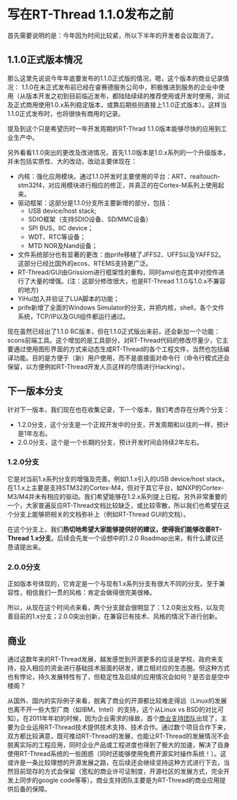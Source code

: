 # 写在RT-Thread 1.1.0发布之前 #

首先需要说明的是：今年因为时间比较紧，所以下半年的开发者会议取消了。

## 1.1.0正式版本情况 ##
那么这里先说说今年年底要发布的1.1.0正式版的情况，嗯，这个版本的商业记录情况：
1.1.0在未正式发布前已经在睿赛德服务公司中，积极推进到服务的企业中使用（从版本开发之初到目前临近发布，都陆陆续续的推荐使用或开发时使用，测试及正式商用使用1.0.x系列稳定版本，或靠后期些则直接上1.1.0正式版本）。这样当1.1.0正式发布时，也将很快有商用的记录。

提及到这个只是希望历时一年开发周期的RT-Thrad 1.1.0版本能够尽快的应用到工业生产中。

另外看看1.1.0突出的更改及改进情况，首先1.1.0版本是1.0.x系列的一个升级版本，并未包括实质性、大的改动，改动主要体现在：

- 内核：强化应用模块。通过1.1.0开发时主要使用的平台：ART、realtouch-stm32f4，对应用模块进行相应的修正，并真正的在Cortex-M系列上使用起来。
- 驱动框架：这部分是1.1.0分支所主要新增的部分，包括：
  - USB device/host stack;
  - SDIO框架（支持SDIO设备、SD/MMC设备）
  - SPI BUS，IIC device；
  - WDT、RTC等设备；
  - MTD NOR及Nand设备；
- 文件系统部分也有显著的更改：由prife移植了JFFS2、UFFS以及YAFFS2。这部分已经比国外的ecos、RTEMS支持更广泛。
- RT-Thread/GUI由Grissiom进行框架性的重构，同时amsl也在其中对控件进行了大量的增强。(注：这部分修改很大，也是RT-Thread 1.1.0与1.0.x不兼容的地方)
- YiHui加入并验证了LUA脚本的功能；
- prife新增了全面的Windows Simulator的分支，并把内核，shell，各个文件系统，TCP/IP以及GUI组件都运行通过。

现在虽然已经出了1.1.0 RC版本，但在1.1.0正式版出来前，还会新加一个功能：scons前端工具。这个增加的是工具部分，对RT-Thread代码的修改尽量少，它主要通过使用图形界面的方式来动态生成RT-Thread的各个工程文件，当然也包括编译功能。目的是方便于（新）用户使用，而不是直接面对命令行（命令行模式还会保留，以方便例如RT-Thread开发人员这样的尽情进行Hacking）。

## 下一版本分支 ##
针对下一版本，我们现在也在收集记录，下一个版本，我们考虑存在分两个分支：

- 1.2.0分支，这个分支是一个正规开发中的分支，开发周期和以往的一样，预计是1年左右。
- 2.0.0分支，这个是一个长期的分支，预计开发时间会持续2年左右。

### 1.2.0分支 ###
它是对当前1.x系列分支的增强及完善。例如1.1.x引入的USB device/host stack，在1.1.x上主要是支持STM32的Cortex-M4，但对于其它平台，如NXP的Cortex-M3/M4并未有相应的驱动。我们希望能够在1.2.x系列提上日程。另外非常重要的一个，大家普遍反应RT-Thread文档比较缺乏，或比较零散，所以我们也希望在这个分支上能够把相关的文档弥补上（例如RT-Thread GUI的文档）。

在这个分支上，我们**热切地希望大家能够提供好的建议，使得我们能够改善RT-Thread 1.x分支**。后续会先发一个设想中的1.2.0 Roadmap出来，有什么建议还恳请提出来。

### 2.0.0分支 ###
正如版本号体现的，它肯定是一个与现有1.x系列分支有很大不同的分支。至于兼容性，相信我们一贯的风格：肯定会做得很完美很棒。

所以，从现在这个时间点来看，两个分支就会很明显了：1.2.0突出文档，以及完善目前的1.x分支；2.0.0突出创新，在兼容已有技术、风格的情况下进行创新。

## 商业 ##
通过这数年来的RT-Thread发展，越发感觉到开源更多的应该是学校、政府来支持，投入相应的资金进行基础技术层面的研发，建立相对应的生态圈。但这种方式也有悖论，持久发展特性有了，但稳定性及后续的应用情况会如何？是否会是空中楼阁？

从国外、国内的实际例子来看，脱离了商业的开源都比较难走得远（Linux的发展也离不开一些大型厂商（如IBM，Intel）的支持，这个从Linux vs BSD的对比可知）。在2011年年初的时候，因为企业需求的缘故，首个[商业支持团队](http://www.rt-thread.com)出现了，主要为企业运用RT-Thread技术提供技术支持、技术合作。通过数个项目合作下来，双方都比较满意，既可推动RT-Thread的发展，也能让RT-Thread的发展情况不会脱离实际的工程应用，同时企业产品或工程进度也得到了极大的加速，解决了自身使用RT-Thread系统的一些困惑（同时还能够使用免费开源实时操作系统！）。这或许是一条比较理想的开源发展之路，在后续还会继续坚持这种方式进行下去，当然目前现存的方式会保留（宽松的商业许可证制度，开源社区的发展方式，完全开发上同步的google code等等）。商业支持团队主要是为RT-Thread的商业应用提供后备的保障。
